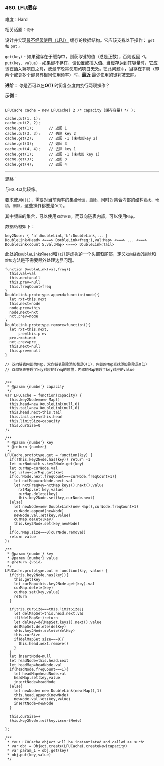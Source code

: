 ### 460. LFU缓存

难度：Hard

相关话题：`设计`

设计并实现[最不经常使用（LFU）](https://baike.baidu.com/item/%E7%BC%93%E5%AD%98%E7%AE%97%E6%B3%95)
缓存的数据结构。它应该支持以下操作： `get` 和 `put` 。



 `get(key)` - 如果键存在于缓存中，则获取键的值（总是正数），否则返回 -1。
 `put(key, value)` - 如果键不存在，请设置或插入值。当缓存达到其容量时，它应该在插入新项目之前，使最不经常使用的项目无效。在此问题中，当存在平局（即两个或更多个键具有相同使用频率）时，**最近** 最少使用的键将被去除。



**进阶：** 
你是否可以在**O(1)** 时间复杂度内执行两项操作？



**示例：** 



```

LFUCache cache = new LFUCache( 2 /* capacity (缓存容量) */ );

cache.put(1, 1);
cache.put(2, 2);
cache.get(1);       // 返回 1
cache.put(3, 3);    // 去除 key 2
cache.get(2);       // 返回 -1 (未找到key 2)
cache.get(3);       // 返回 3
cache.put(4, 4);    // 去除 key 1
cache.get(1);       // 返回 -1 (未找到 key 1)
cache.get(3);       // 返回 3
cache.get(4);       // 返回 4
```



-----

思路：

与`NO.432`比较像。

要求使用`O(1)`，需要对当前频率的集合`增加`，`删除`，同时对集合内部的结构`查找`，`增加`，`删除`，这些操作都要是`O(1)`。

其中频率的集合，可以使用`双向链表`，而双向链表内部，可以使用`Map`。

数据结构如下：

```
key2Node: { 'a':DoubleLink,'b':DoubleLink,... }
DoubleLink<Head> <===> DoubleLink<freq:1,val:Map> <===> ... <===> DoubleLink<count:5,val:Map> <===> DoubleLink<Tail>
```

此处的`DoubleLink`的`Head`和`Tail`是虚拟的一个头部和尾部，定义`双向链表`的`删除`和`增加`方法是不需要额外处理边界问题。

```
function DoubleLink(val,freq){
  this.val=val
  this.next=null
  this.prev=null
  this.freqCount=freq
}
DoubleLink.prototype.append=function(node){
  let nxt=this.next
  this.next=node
  node.prev=this
  node.next=nxt
  nxt.prev=node
}
DoubleLink.prototype.remove=function(){
  let nxt=this.next,
      pre=this.prev
  pre.next=nxt
  nxt.prev=pre
  this.next=null
  this.prev=null
}

// 双向链表内部为Map，双向链表删除添加都是O(1)，内部的Map查找添加删除是O(1)
// 双向链表管理了key对应的freq的位置，内部的Map管理了key对应的value


/**
 * @param {number} capacity
 */
var LFUCache = function(capacity) {
  this.key2Node=new Map()
  this.head=new DoubleLink(null,0)
  this.tail=new DoubleLink(null,0)
  this.head.next=this.tail
  this.tail.prev=this.head
  this.limitSize=capacity
  this.curSize=0
};

/** 
 * @param {number} key
 * @return {number}
 */
LFUCache.prototype.get = function(key) {
  if(!this.key2Node.has(key)) return -1
  let curNode=this.key2Node.get(key)
  let curMap=curNode.val
  let value=curMap.get(key)
  if(curNode.next.freqCount===curNode.freqCount+1){
    let nxtMap=curNode.next.val
    let nxtFreqKey=nxtMap.keys().next().value
      nxtMap.set(key,value)
      curMap.delete(key)
      this.key2Node.set(key,curNode.next)
  }else{
    let newNode=new DoubleLink(new Map(),curNode.freqCount+1)
    curNode.append(newNode)
    newNode.val.set(key,value)
    curMap.delete(key)
    this.key2Node.set(key,newNode)
  }
  if(curMap.size===0)curNode.remove()
  return value
};

/** 
 * @param {number} key 
 * @param {number} value
 * @return {void}
 */
LFUCache.prototype.put = function(key, value) {
  if(this.key2Node.has(key)){
    this.get(key)
    let curMap=this.key2Node.get(key).val
    curMap.delete(key)
    curMap.set(key,value)
    return
  }
  
  if(this.curSize===this.limitSize){
    let delMapSet=this.head.next.val
    if(!delMapSet)return
    let delKey=delMapSet.keys().next().value
    delMapSet.delete(delKey)
    this.key2Node.delete(delKey)
    this.curSize--
    if(delMapSet.size===0){
      this.head.next.remove()
    }
  }
  let insertNode=null
  let headNode=this.head.next
  let headMap=headNode.val
  if(headNode.freqCount===1){
    let headMap=headNode.val
    headMap.set(key,value)
    insertNode=headNode      
  }else{
    let newNode= new DoubleLink(new Map(),1)
    this.head.append(newNode)
    newNode.val.set(key,value)
    insertNode=newNode
  }

  this.curSize++
  this.key2Node.set(key,insertNode)

};

/** 
 * Your LFUCache object will be instantiated and called as such:
 * var obj = Object.create(LFUCache).createNew(capacity)
 * var param_1 = obj.get(key)
 * obj.put(key,value)
 */
```


